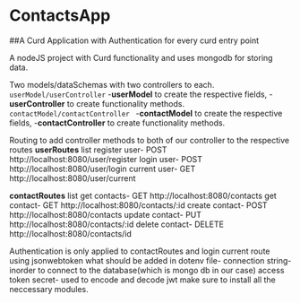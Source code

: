 # ContactsApp
##A Curd Application with Authentication for every curd entry point

A nodeJS project with Curd functionality and uses mongodb for storing data.

Two models/dataSchemas with two controllers to each.
```userModel/userController```
-**userModel** to create the respective fields,
-**userController** to create functionality methods.
```contactModel/contactController ```
-**contactModel** to create the respective fields,
-**contactController** to create functionality methods.

Routing to add controller methods to both of our controller to the respective routes
**userRoutes** list
register user-   POST http://localhost:8080/user/register
login user- POST http://localhost:8080/user/login
current user- GET http://localhost:8080/user/current

**contactRoutes** list
get contacts- GET http://localhost:8080/contacts
get contact-  GET http://localhost:8080/contacts/:id
create contact- POST http://localhost:8080/contacts
update contact- PUT http://localhost:8080/contacts/:id
delete contact- DELETE http://localhost:8080/contacts/id

Authentication is only applied to contactRoutes and login current route using jsonwebtoken
what should be added in dotenv file-
connection string- inorder to connect to the database(which is mongo db in our case)
access token secret- used to encode and decode jwt
make sure to install all the neccessary modules.
